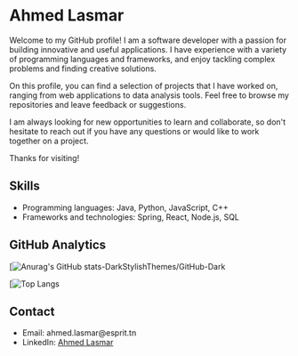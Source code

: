 <h1>Ahmed Lasmar</h1>

<p>Welcome to my GitHub profile! I am a software developer with a passion for building innovative and useful applications. I have experience with a variety of programming languages and frameworks, and enjoy tackling complex problems and finding creative solutions.</p>

<p>On this profile, you can find a selection of projects that I have worked on, ranging from web applications to data analysis tools. Feel free to browse my repositories and leave feedback or suggestions.</p>

<p>I am always looking for new opportunities to learn and collaborate, so don't hesitate to reach out if you have any questions or would like to work together on a project.</p>

<p>Thanks for visiting!</p>

<h2>Skills</h2>

<ul>
  <li>Programming languages: Java, Python, JavaScript, C++</li>
  <li>Frameworks and technologies: Spring, React, Node.js, SQL</li>
</ul>

<h2>GitHub Analytics</h2>

[![Anurag's GitHub stats-Dark](https://github-readme-stats.vercel.app/api?username=Ahmed-lasmar&show_icons=true&theme=dark#gh-dark-mode-only)StylishThemes/GitHub-Dark


[![Top Langs](https://github-readme-stats.vercel.app/api/top-langs/?username=Ahmed-lasmar&layout=compact)

<h2>Contact</h2>

<ul>
  <li>Email: ahmed.lasmar@esprit.tn</li>
  <li>LinkedIn: <a href="https://www.linkedin.com/in/ahmed-lasmar/">Ahmed Lasmar</a></li>
</ul>
